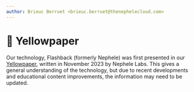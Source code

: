 ```yaml
---
author: Brieuc Berruet <brieuc.berruet@thenephelecloud.com>
---
```


# 📰 Yellowpaper

Our technology, Flashback (formerly Nephele) was first presented in our [Yellowpaper](https://docsend.com/view/yuye9h629bj8hd2p), written in November 2023 by Nephele Labs. This gives a general understanding of the technology, but due to recent developments and educational content improvements, the information may need to be updated.
